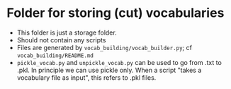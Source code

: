 # Folder for storing (cut) vocabularies

- This folder is just a storage folder.
- Should not contain any scripts
- Files are generated by `vocab_building/vocab_builder.py`; cf `vocab_building/README.md`
- `pickle_vocab.py` and `unpickle_vocab.py` can be used to go from .txt to .pkl. In principle we can use pickle only. When a script "takes a vocabulary file as input", this refers to .pkl files.
